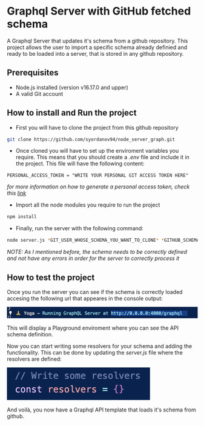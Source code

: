 # Graphql Server with GitHub fetched schema

A Graphql Server that updates it's schema from a github repository. This project allows the user to import a specific schema already definied and ready to be loaded into a server, that is stored in any github repository.

## Prerequisites

- Node.js installed (version v16.17.0 and upper)
- A valid Git account

## How to install and Run the project

- First you will have to clone the project from this github repository

```bash
git clone https://github.com/syordanov94/node_server_graph.git
```

- Once cloned you will have to set up the enviroment variables you require. This means that you should create a *.env* file and include it in the project. This file will have the following content:

```
PERSONAL_ACCESS_TOKEN = "WRITE YOUR PERSONAL GIT ACCESS TOKEN HERE"
```

*for more information on how to generate a personal access token, check this [link](https://docs.github.com/en/enterprise-server@3.3/authentication/keeping-your-account-and-data-secure/creating-a-personal-access-token)*

- Import all the node modules you require to run the project

```bash
npm install
```

- Finally, run the server with the following command:

```bash
node server.js *GIT_USER_WHOSE_SCHEMA_YOU_WANT_TO_CLONE* *GITHUB_SCHEMA_PROJECT_NAME* *GITHUB_SCHEMA_PROJECT_BRANCH*
```

*NOTE: As I mentioned before, the schema needs to be correctly defined and not have any errors in order for the server to correctly process it*

## How to test the project

Once you run the server you can see if the schema is correctly loaded accesing the following url that appeares in the console output:

![myimage-alt-tag](resources/server_start_url.png)

This will display a Playground enviroment where you can see the API schema definition.

Now you can start writing some resolvers for your schema and adding the functionality. This can be done by updating the *server.js* file where the resolvers are defined:

![myimage-alt-tag](resources/resolver_definition.png)

And voilà, you now have a Graphql API template that loads it's schema from github.